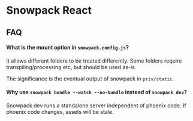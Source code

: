 # Snowpack React

## FAQ

#### What is the mount option in `snowpack.config.js`?

It allows different folders to be treated differently.
Some folders require transpiling/processing etc, but should be used as-is.

The significance is the eventual output of snowpack in `priv/static`.

#### Why use `snowpack bundle --watch --no-bundle` instead of `snowpack dev`?

Snowpack dev runs a standalone server independent of phoenix code. If phoenix code changes, assets will be stale.
